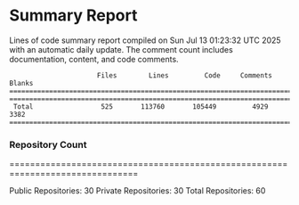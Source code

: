 # Summary Report
Lines of code summary report compiled on Sun Jul 13 01:23:32 UTC 2025 with an automatic daily update. The comment count includes documentation, content, and code comments.
```
                      Files        Lines         Code     Comments       Blanks
===============================================================================
===============================================================================
 Total                 525       113760       105449         4929         3382
===============================================================================
```

### Repository Count
===============================================================================

Public Repositories: 30
Private Repositories: 30
Total Repositories: 60

